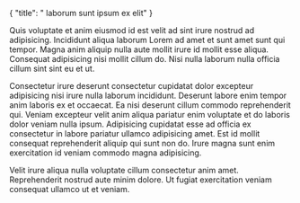{
  "title": " laborum sunt ipsum ex elit"
}

Quis voluptate et anim eiusmod id est velit ad sint irure nostrud ad adipisicing. Incididunt aliqua laborum Lorem ad amet et sunt amet sunt qui tempor. Magna anim aliquip nulla aute mollit irure id mollit esse aliqua. Consequat adipisicing nisi mollit cillum do. Nisi nulla laborum nulla officia cillum sint sint eu et ut.

Consectetur irure deserunt consectetur cupidatat dolor excepteur adipisicing nisi irure nulla laborum incididunt. Deserunt labore enim tempor anim laboris ex et occaecat. Ea nisi deserunt cillum commodo reprehenderit qui. Veniam excepteur velit anim aliqua pariatur enim voluptate et do laboris dolor veniam nulla ipsum. Adipisicing cupidatat esse ad officia ex consectetur in labore pariatur ullamco adipisicing amet. Est id mollit consequat reprehenderit aliquip qui sunt non do. Irure magna sunt enim exercitation id veniam commodo magna adipisicing.

Velit irure aliqua nulla voluptate cillum consectetur anim amet. Reprehenderit nostrud aute minim dolore. Ut fugiat exercitation veniam consequat ullamco ut et veniam.